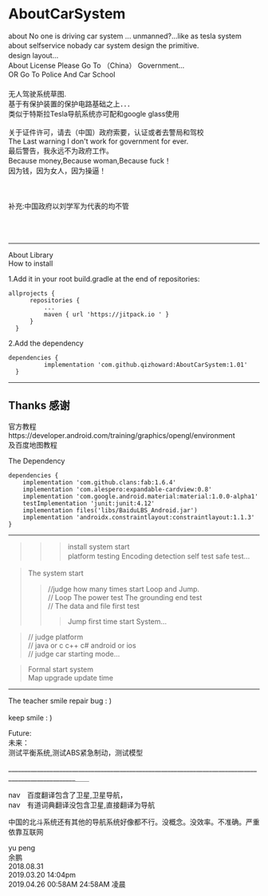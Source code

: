 # AboutCarSystem
about No one is driving car system ... unmanned?...like as tesla system </br>
about selfservice nobady car system design the primitive.           　  </br>
design layout...                                                    　  </br>
About License Please Go To （China） Government...                      </br>
OR Go To Police And Car School 　　　　　　　　　　　　　　　　　　　　　　 </br>
无人驾驶系统草图.                                                     　  </br>
基于有保护装置的保护电路基础之上．．．                                   　 </br>
类似于特斯拉Tesla导航系统亦可配和google glass使用                  　      </br>   
关于证件许可，请去（中国）政府索要，认证或者去警局和驾校                     </br>
The Last warning I don't work for government for ever.                  </br>
最后警告，我永远不为政府工作。                                             </br>
Because money,Because woman,Because fuck！                      	       </br>
因为钱，因为女人，因为操逼！                                            　</br>
									</br>
									</br>
									</br>
	补充:中国政府以刘学军为代表的均不管				　</br>
								        </br>
								        </br>
									</br>
									
_____________________________________________________________________

About Library						            </br>
 How to install                                                     </br>
 
1.Add it in your root build.gradle at the end of repositories:      </br>
    
    allprojects {
		  repositories {
			  ...
			  maven { url 'https://jitpack.io ' }
		  }
	  }

2.Add the dependency                                               </br>

    dependencies {
	          implementation 'com.github.qizhoward:AboutCarSystem:1.01'
	  }



_________________________________________________________________________________________________________

## Thanks 感谢     

官方教程https://developer.android.com/training/graphics/opengl/environment     
及百度地图教程							</br>


The Dependency 						     </br>

	dependencies {
		implementation 'com.github.clans:fab:1.6.4'
		implementation 'com.alespero:expandable-cardview:0.8'
		implementation 'com.google.android.material:material:1.0.0-alpha1'
		testImplementation 'junit:junit:4.12'
		implementation files('libs/BaiduLBS_Android.jar')
		implementation 'androidx.constraintlayout:constraintlayout:1.1.3'
	}
		

_______________________________________________________________________________________________________

>>>>
>>>install system start                                             </br>
>> platform testing  Encoding detection  self test  safe test...  　</br>
> 

> The system start                                                 　</br>
>>//judge how many times start Loop and Jump.                       </br>
>>// Loop The power test   The grounding end test                   </br>
>>// The data and file first test                                   </br>
>>> Jump first time start System...                                 </br>

>// judge platform                                                 </br>
>// java or c c++ c#    android or ios                             </br>
>// judge car starting mode...                                     </br>

>Formal start system                                               </br>
>Map upgrade update time                                           </br>

_________________________________________________________________________________________________________

The teacher smile repair bug : )                                      </br>      
      keep smile : )						      </br>

Future:</br>
未来：</br>
测试平衡系统,测试ABS紧急制动，测试模型　</br>

___________________________________________________________________________________________________＿＿

nav　百度翻译包含了卫星,卫星导航，　　</br>
nav　有道词典翻译没包含卫星,直接翻译为导航　</br>

中国的北斗系统还有其他的导航系统好像都不行。没概念。没效率。不准确。严重依靠互联网　</br>

 yu peng	  </br>
   余鹏		</br>
2018.08.31	</br>
2019.03.20 14:04pm </br> 
2019.04.26 00:58AM 24:58AM 凌晨</br>
